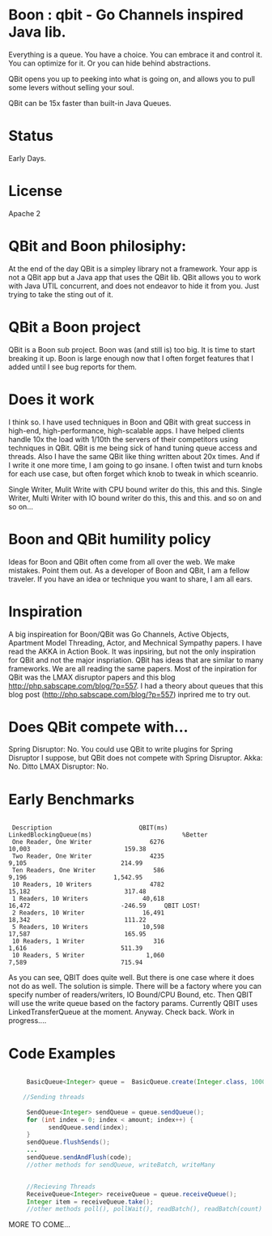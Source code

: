 Boon : qbit - Go Channels inspired Java lib.
====

Everything is a queue. You have a choice. You can embrace it and control it. You can optimize for it. 
Or you can hide behind abstractions.

QBit opens you up to peeking into what is going on, and allows you to pull some levers without selling your soul.

QBit can be 15x faster than built-in Java Queues.


Status
=====
Early Days.


License
=====
Apache 2


QBit and Boon philosiphy:
====
At the end of the day QBit is a simpley library not a framework. 
Your app is not a QBit app but a Java app that uses the QBit lib.
QBit allows you to work with Java UTIL concurrent, and does not endeavor to hide it from you.
Just trying to take the sting out of it. 



QBit a Boon project
=====

QBit is a Boon sub project.  Boon was (and still is) too big.
It is time to start breaking it up.
Boon is large enough now that I often forget features that I added until I see bug reports for them. 


Does it work
=====
I think so.
I have used techniques in Boon and QBit with great success in high-end, high-performance, high-scalable apps. 
I have helped clients handle 10x the load with 1/10th the servers of their competitors using techniques in QBit.
QBit is me being sick of hand tuning queue access and threads.
Also I have the same QBit like thing written about 20x times. 
And if I write it one more time, I am going to go insane.
I often twist and turn knobs for each use case, but often forget which knob to tweak in which sceanrio.


Single Writer, Mulit Write with CPU bound writer do this, this and this.
Single Writer, Multi Writer with IO bound writer do this, this and this.
and so on and so on...


Boon and QBit humility policy
=====
Ideas for Boon and QBit often come from all over the web. We make mistakes. Point them out. 
As a developer of Boon and QBit, I am a fellow traveler. 
If you have an idea or technique you want to share, I am all ears. 


Inspiration
====

A big inspireation for Boon/QBit was Go Channels, Active Objects, Apartment Model Threading, Actor, and Mechnical Sympathy papers.
I have read the AKKA in Action Book. It was inpsiring, but not the only inspiration for QBit and not the major inspriation.
QBit has ideas that are similar to many frameworks. 
We are all reading the same papers. 
Most of the inpiration for QBit was the LMAX disruptor papers and this blog http://php.sabscape.com/blog/?p=557.
I had a theory about queues that this blog post (http://php.sabscape.com/blog/?p=557) inprired me to try out. 
 
Does QBit compete with...
====
Spring Disruptor: No. You could use QBit to write plugins for Spring Disruptor I suppose, but QBit does not compete with Spring Disruptor.
Akka: No. Ditto
LMAX Disruptor: No.

Early Benchmarks
====

```

 Description                        QBIT(ms)          LinkedBlockingQueue(ms)                         %Better
 One Reader, One Writer                6276                            10,003                          159.38
 Two Reader, One Writer                4235                             9,105                          214.99
 Ten Readers, One Writer                586                             9,196                        1,542.95
 10 Readers, 10 Writers                4782                            15,182                          317.48
 1 Readers, 10 Writers               40,618                            16,472                         -246.59     QBIT LOST!
 2 Readers, 10 Writer                16,491                            18,342                          111.22
 5 Readers, 10 Writers               10,598                            17,587                          165.95
 10 Readers, 1 Writer                   316                             1,616                          511.39
 10 Readers, 5 Writer                 1,060                             7,589                          715.94
```

As you can see, QBIT does quite well. But there is one case where it does not do as well.
The solution is simple. There will be a factory where you can specify number of readers/writers, IO Bound/CPU Bound, etc.
Then QBIT will use the write queue based on the factory params. 
Currently QBIT uses LinkedTransferQueue at the moment. 
Anyway. Check back. Work in progress....

Code Examples
====

```java

     BasicQueue<Integer> queue =  BasicQueue.create(Integer.class, 1000);
    
    //Sending threads
     
     SendQueue<Integer> sendQueue = queue.sendQueue();
     for (int index = 0; index < amount; index++) {
           sendQueue.send(index);
     }
     sendQueue.flushSends();
     ...
     sendQueue.sendAndFlush(code);
     //other methods for sendQueue, writeBatch, writeMany


     //Recieving Threads
     ReceiveQueue<Integer> receiveQueue = queue.receiveQueue();
     Integer item = receiveQueue.take(); 
     //other methods poll(), pollWait(), readBatch(), readBatch(count)
```

MORE TO COME...
